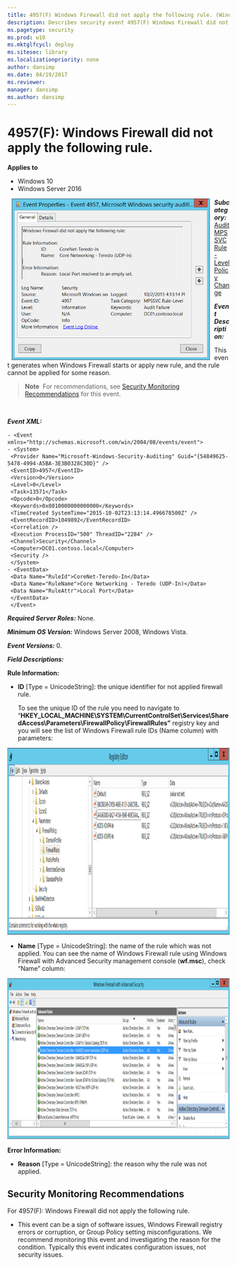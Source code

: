 ```yaml
---
title: 4957(F) Windows Firewall did not apply the following rule. (Windows 10)
description: Describes security event 4957(F) Windows Firewall did not apply the following rule.
ms.pagetype: security
ms.prod: w10
ms.mktglfcycl: deploy
ms.sitesec: library
ms.localizationpriority: none
author: dansimp
ms.date: 04/19/2017
ms.reviewer: 
manager: dansimp
ms.author: dansimp
---
```


# 4957(F): Windows Firewall did not apply the following rule.

**Applies to**
-   Windows 10
-   Windows Server 2016


<img src="images/event-4957.png" alt="Event 4957 illustration" width="449" height="365" hspace="10" align="left" />

***Subcategory:***&nbsp;[Audit MPSSVC Rule-Level Policy Change](audit-mpssvc-rule-level-policy-change.md)

***Event Description:***

This event generates when Windows Firewall starts or apply new rule, and the rule cannot be applied for some reason.

> **Note**&nbsp;&nbsp;For recommendations, see [Security Monitoring Recommendations](#security-monitoring-recommendations) for this event.

<br clear="all">

***Event XML:***
```
- <Event xmlns="http://schemas.microsoft.com/win/2004/08/events/event">
- <System>
 <Provider Name="Microsoft-Windows-Security-Auditing" Guid="{54849625-5478-4994-A5BA-3E3B0328C30D}" /> 
 <EventID>4957</EventID> 
 <Version>0</Version> 
 <Level>0</Level> 
 <Task>13571</Task> 
 <Opcode>0</Opcode> 
 <Keywords>0x8010000000000000</Keywords> 
 <TimeCreated SystemTime="2015-10-02T23:13:14.496678500Z" /> 
 <EventRecordID>1049892</EventRecordID> 
 <Correlation /> 
 <Execution ProcessID="500" ThreadID="2284" /> 
 <Channel>Security</Channel> 
 <Computer>DC01.contoso.local</Computer> 
 <Security /> 
 </System>
- <EventData>
 <Data Name="RuleId">CoreNet-Teredo-In</Data> 
 <Data Name="RuleName">Core Networking - Teredo (UDP-In)</Data> 
 <Data Name="RuleAttr">Local Port</Data> 
 </EventData>
 </Event>

```

***Required Server Roles:*** None.

***Minimum OS Version:*** Windows Server 2008, Windows Vista.

***Event Versions:*** 0.

***Field Descriptions:***

**Rule Information:**

-   **ID** \[Type = UnicodeString\]: the unique identifier for not applied firewall rule.

    To see the unique ID of the rule you need to navigate to “**HKEY\_LOCAL\_MACHINE\\SYSTEM\\CurrentControlSet\\Services\\SharedAccess\\Parameters\\FirewallPolicy\\FirewallRules”** registry key and you will see the list of Windows Firewall rule IDs (Name column) with parameters:

<img src="images/registry-editor-firewallrules.png" alt="Registry Editor FirewallRules key illustration" width="1412" height="422" />

-   **Name** \[Type = UnicodeString\]: the name of the rule which was not applied. You can see the name of Windows Firewall rule using Windows Firewall with Advanced Security management console (**wf.msc**), check “Name” column:

<img src="images/windows-firewall-with-advanced-security.png" alt="Windows Firewall with Advanced Security illustration" width="1082" height="363" />

**Error Information:**

-   **Reason** \[Type = UnicodeString\]: the reason why the rule was not applied.

## Security Monitoring Recommendations

For 4957(F): Windows Firewall did not apply the following rule.

-   This event can be a sign of software issues, Windows Firewall registry errors or corruption, or Group Policy setting misconfigurations. We recommend monitoring this event and investigating the reason for the condition. Typically this event indicates configuration issues, not security issues.

